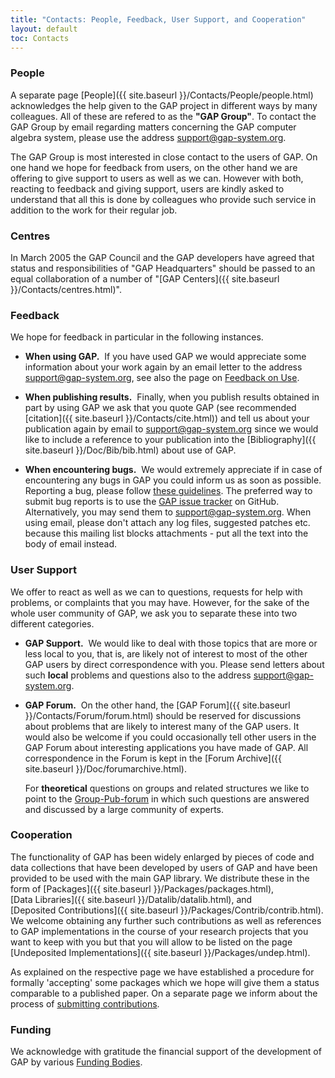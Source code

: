 ```yaml
---
title: "Contacts: People, Feedback, User Support, and Cooperation"
layout: default
toc: Contacts
---
```


### People

A separate page
[People]({{ site.baseurl }}/Contacts/People/people.html)
acknowledges the help given to the GAP project in different ways by many
colleagues. All of these are refered to as the **"GAP Group"**. To
contact the GAP Group by email regarding matters concerning the
GAP computer algebra system, please use the address
<support@gap-system.org>.

The GAP Group is most interested in close contact to the users of GAP.
On one hand we hope for feedback from users, on the other hand we are
offering to give support to users as well as we can. However with both,
reacting to feedback and giving support, users are kindly asked to
understand that all this is done by colleagues who provide such service
in addition to the work for their regular job.

### Centres

In March 2005 the GAP Council and the GAP developers have agreed that
status and responsibilities of "GAP Headquarters" should be passed to
an equal collaboration of a number of
"[GAP Centers]({{ site.baseurl }}/Contacts/centres.html)".

### Feedback

We hope for feedback in particular in the following instances.

-   **When using GAP.**  If you have used GAP we would appreciate some
    information about your work again by an email letter to the address
    <support@gap-system.org>, see also the page on
    [Feedback on Use](publicationfeedback.html).

-   **When publishing results.**  Finally, when you publish results
    obtained in part by using GAP we ask that you quote GAP (see
    recommended
    [citation]({{ site.baseurl }}/Contacts/cite.html)) and
    tell us about your publication again by email to
    <support@gap-system.org> since we would like to include a reference
    to your publication into the
    [Bibliography]({{ site.baseurl }}/Doc/Bib/bib.html)
    about use of GAP.

-   **When encountering bugs.**  We would extremely appreciate if in
    case of encountering any bugs in GAP you could inform us as soon as
    possible. Reporting a bug, please follow [these
    guidelines](trouble.html). The preferred way to submit bug reports
    is to use the [GAP issue
    tracker](https://github.com/gap-system/gap/issues) on GitHub.
    Alternatively, you may send them to <support@gap-system.org>. When
    using email, please don't attach any log files, suggested patches
    etc. because this mailing list blocks attachments - put all the text
    into the body of email instead.

### User Support

We offer to react as well as we can to questions, requests for help with
problems, or complaints that you may have. However, for the sake of the
whole user community of GAP, we ask you to separate these into two
different categories.

-   **GAP Support.**  We would like to deal with those topics that are
    more or less local to you, that is, are likely not of interest to
    most of the other GAP users by direct correspondence with you.
    Please send letters about such **local** problems and questions also
    to the address <support@gap-system.org>.

-   **GAP Forum.**  On the other hand, the
    [GAP Forum]({{ site.baseurl }}/Contacts/Forum/forum.html)
    should be reserved for discussions about problems that are likely to
    interest many of the GAP users. It would also be welcome if you
    could occasionally tell other users in the GAP Forum about
    interesting applications you have made of GAP. All correspondence in
    the Forum is kept in the
    [Forum Archive]({{ site.baseurl }}/Doc/forumarchive.html).

    For **theoretical** questions on groups and related structures we
    like to point to the
    [Group-Pub-forum](https://people.bath.ac.uk/masgcs/gpf.html) in
    which such questions are answered and discussed by a large community
    of experts.

### Cooperation

The functionality of GAP has been widely enlarged by pieces of code and
data collections that have been developed by users of GAP and have been
provided to be used with the main GAP library. We distribute these in
the form of
[Packages]({{ site.baseurl }}/Packages/packages.html),
[Data Libraries]({{ site.baseurl }}/Datalib/datalib.html),
and
[Deposited Contributions]({{ site.baseurl }}/Packages/Contrib/contrib.html).
We welcome obtaining any further such contributions as well as
references to GAP implementations in the course of your research
projects that you want to keep with you but that you will allow to be
listed on the page
[Undeposited Implementations]({{ site.baseurl }}/Packages/undep.html).

As explained on the respective page we have established a procedure for
formally 'accepting' some packages which we hope will give them a
status comparable to a published paper. On a separate page we inform
about the process of [submitting contributions](submit.html).

### Funding

We acknowledge with gratitude the financial support of the development
of GAP by various [Funding Bodies](funding.html).
